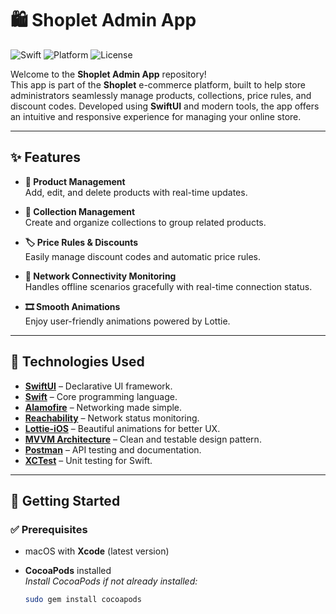 # 🛍️ Shoplet Admin App

![Swift](https://img.shields.io/badge/Swift-5.0-orange)
![Platform](https://img.shields.io/badge/platform-iOS-lightgrey)
![License](https://img.shields.io/badge/license-MIT-blue)

Welcome to the **Shoplet Admin App** repository!  
This app is part of the **Shoplet** e-commerce platform, built to help store administrators seamlessly manage products, collections, price rules, and discount codes. Developed using **SwiftUI** and modern tools, the app offers an intuitive and responsive experience for managing your online store.

---

## ✨ Features

- **🛒 Product Management**  
  Add, edit, and delete products with real-time updates.

- **📁 Collection Management**  
  Create and organize collections to group related products.

- **🏷️ Price Rules & Discounts**  
  Easily manage discount codes and automatic price rules.

- **📶 Network Connectivity Monitoring**  
  Handles offline scenarios gracefully with real-time connection status.

- **🎞️ Smooth Animations**  
  Enjoy user-friendly animations powered by Lottie.

---

## 🧰 Technologies Used

- **[SwiftUI](https://developer.apple.com/xcode/swiftui/)** – Declarative UI framework.
- **[Swift](https://developer.apple.com/swift/)** – Core programming language.
- **[Alamofire](https://github.com/Alamofire/Alamofire)** – Networking made simple.
- **[Reachability](https://github.com/ashleymills/Reachability.swift)** – Network status monitoring.
- **[Lottie-iOS](https://github.com/airbnb/lottie-ios)** – Beautiful animations for better UX.
- **[MVVM Architecture](https://en.wikipedia.org/wiki/Model–view–viewmodel)** – Clean and testable design pattern.
- **[Postman](https://www.postman.com/)** – API testing and documentation.
- **[XCTest](https://developer.apple.com/documentation/xctest)** – Unit testing for Swift.

---

## 🚀 Getting Started

### ✅ Prerequisites

- macOS with **Xcode** (latest version)
- **CocoaPods** installed  
  _Install CocoaPods if not already installed:_

  ```bash
  sudo gem install cocoapods
